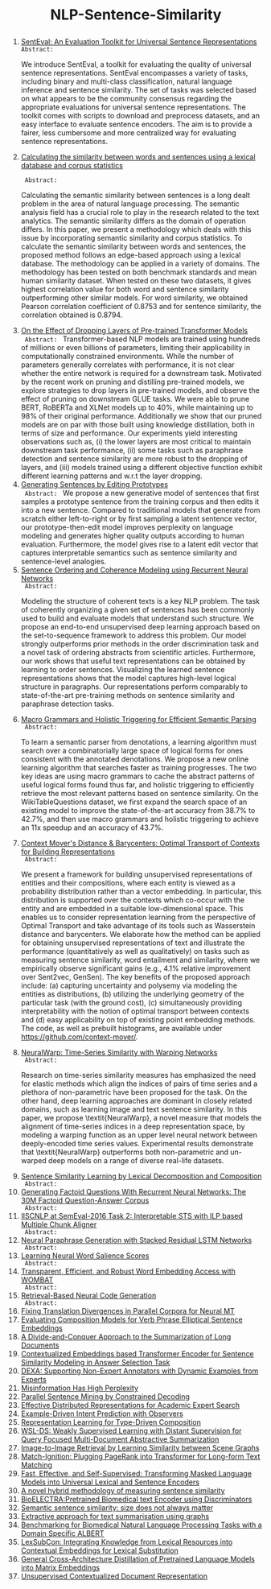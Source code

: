  <b><h1><p  align="center"> NLP-Sentence-Similarity </p></h1></b>

<ol>
<li><a href="https://arxiv.org/pdf/1803.05449v1.pdf">SentEval: An Evaluation Toolkit for Universal Sentence Representations</a></li>
 <code>Abstract:</code>
 
  We introduce SentEval, a toolkit for evaluating the quality of universal sentence representations. SentEval encompasses a variety of tasks, including binary and multi-class classification, natural language inference and sentence similarity. The set of tasks was selected based on what appears to be the community consensus regarding the appropriate evaluations for universal sentence representations. The toolkit comes with scripts to download and preprocess datasets, and an easy interface to evaluate sentence encoders. The aim is to provide a fairer, less cumbersome and more centralized way for evaluating sentence representations.
 
<li><a href="https://arxiv.org/pdf/1802.05667v2.pdf">Calculating the similarity between words and sentences using a lexical database and corpus statistics</a></li>
 
 <code> Abstract: </code>
 
  Calculating the semantic similarity between sentences is a long dealt problem in the area of natural language processing. The semantic analysis field has a crucial role to play in the research related to the text analytics. The semantic similarity differs as the domain of operation differs. In this paper, we present a methodology which deals with this issue by incorporating semantic similarity and corpus statistics. To calculate the semantic similarity between words and sentences, the proposed method follows an edge-based approach using a lexical database. The methodology can be applied in a variety of domains. The methodology has been tested on both benchmark standards and mean human similarity dataset. When tested on these two datasets, it gives highest correlation value for both word and sentence similarity outperforming other similar models. For word similarity, we obtained Pearson correlation coefficient of 0.8753 and for sentence similarity, the correlation obtained is 0.8794.
 
<li><a href="https://arxiv.org/pdf/2004.03844v3.pdf">On the Effect of Dropping Layers of Pre-trained Transformer Models</a></li>
  <code> Abstract: </code>
 Transformer-based NLP models are trained using hundreds of millions or even billions of parameters, limiting their applicability in computationally constrained environments. While the number of parameters generally correlates with performance, it is not clear whether the entire network is required for a downstream task. Motivated by the recent work on pruning and distilling pre-trained models, we explore strategies to drop layers in pre-trained models, and observe the effect of pruning on downstream GLUE tasks. We were able to prune BERT, RoBERTa and XLNet models up to 40%, while maintaining up to 98% of their original performance. Additionally we show that our pruned models are on par with those built using knowledge distillation, both in terms of size and performance. Our experiments yield interesting observations such as, (i) the lower layers are most critical to maintain downstream task performance, (ii) some tasks such as paraphrase detection and sentence similarity are more robust to the dropping of layers, and (iii) models trained using a different objective function exhibit different learning patterns and w.r.t the layer dropping.
 
<li><a href="https://arxiv.org/pdf/1709.08878v2.pdf">Generating Sentences by Editing Prototypes</a></li>
   <code> Abstract: </code>
   We propose a new generative model of sentences that first samples a prototype sentence from the training corpus and then edits it into a new sentence. Compared to traditional models that generate from scratch either left-to-right or by first sampling a latent sentence vector, our prototype-then-edit model improves perplexity on language modeling and generates higher quality outputs according to human evaluation. Furthermore, the model gives rise to a latent edit vector that captures interpretable semantics such as sentence similarity and sentence-level analogies.
   
<li><a href="https://arxiv.org/pdf/1611.02654v2.pdf">Sentence Ordering and Coherence Modeling using Recurrent Neural Networks</a></li>
   <code> Abstract: </code>
 
   Modeling the structure of coherent texts is a key NLP problem. The task of coherently organizing a given set of sentences has been commonly used to build and evaluate models that understand such structure. We propose an end-to-end unsupervised deep learning approach based on the set-to-sequence framework to address this problem. Our model strongly outperforms prior methods in the order discrimination task and a novel task of ordering abstracts from scientific articles. Furthermore, our work shows that useful text representations can be obtained by learning to order sentences. Visualizing the learned sentence representations shows that the model captures high-level logical structure in paragraphs. Our representations perform comparably to state-of-the-art pre-training methods on sentence similarity and paraphrase detection tasks.
   
<li><a href="https://arxiv.org/pdf/1707.07806v2.pdf">Macro Grammars and Holistic Triggering for Efficient Semantic Parsing</a></li>
   <code> Abstract: </code>
 
   To learn a semantic parser from denotations, a learning algorithm must search over a combinatorially large space of logical forms for ones consistent with the annotated denotations. We propose a new online learning algorithm that searches faster as training progresses. The two key ideas are using macro grammars to cache the abstract patterns of useful logical forms found thus far, and holistic triggering to efficiently retrieve the most relevant patterns based on sentence similarity. On the WikiTableQuestions dataset, we first expand the search space of an existing model to improve the state-of-the-art accuracy from 38.7% to 42.7%, and then use macro grammars and holistic triggering to achieve an 11x speedup and an accuracy of 43.7%.
   
<li><a href="https://arxiv.org/pdf/1808.09663v6.pdf">Context Mover's Distance & Barycenters: Optimal Transport of Contexts for Building Representations</a></li>
   <code> Abstract: </code>
 
  We present a framework for building unsupervised representations of entities and their compositions, where each entity is viewed as a probability distribution rather than a vector embedding. In particular, this distribution is supported over the contexts which co-occur with the entity and are embedded in a suitable low-dimensional space. This enables us to consider representation learning from the perspective of Optimal Transport and take advantage of its tools such as Wasserstein distance and barycenters. We elaborate how the method can be applied for obtaining unsupervised representations of text and illustrate the performance (quantitatively as well as qualitatively) on tasks such as measuring sentence similarity, word entailment and similarity, where we empirically observe significant gains (e.g., 4.1% relative improvement over Sent2vec, GenSen). The key benefits of the proposed approach include: (a) capturing uncertainty and polysemy via modeling the entities as distributions, (b) utilizing the underlying geometry of the particular task (with the ground cost), (c) simultaneously providing interpretability with the notion of optimal transport between contexts and (d) easy applicability on top of existing point embedding methods. The code, as well as prebuilt histograms, are available under https://github.com/context-mover/.
   
<li><a href="https://arxiv.org/pdf/1812.08306v1.pdf">NeuralWarp: Time-Series Similarity with Warping Networks</a></li>
   <code> Abstract: </code>
 
   Research on time-series similarity measures has emphasized the need for elastic methods which align the indices of pairs of time series and a plethora of non-parametric have been proposed for the task. On the other hand, deep learning approaches are dominant in closely related domains, such as learning image and text sentence similarity. In this paper, we propose \textit{NeuralWarp}, a novel measure that models the alignment of time-series indices in a deep representation space, by modeling a warping function as an upper level neural network between deeply-encoded time series values. Experimental results demonstrate that \textit{NeuralWarp} outperforms both non-parametric and un-warped deep models on a range of diverse real-life datasets.
   
<li><a href="https://arxiv.org/pdf/1602.07019v2.pdf">Sentence Similarity Learning by Lexical Decomposition and Composition</a></li>
   <code> Abstract: </code>
   
<li><a href="https://arxiv.org/pdf/1603.06807v2.pdf">Generating Factoid Questions With Recurrent Neural Networks: The 30M Factoid Question-Answer Corpus</a></li>
   <code> Abstract: </code>
   
<li><a href="https://arxiv.org/pdf/1605.01194v1.pdf">IISCNLP at SemEval-2016 Task 2: Interpretable STS with ILP based Multiple Chunk Aligner</a></li>
   <code> Abstract: </code>
   
<li><a href="https://arxiv.org/pdf/1610.03098v3.pdf">Neural Paraphrase Generation with Stacked Residual LSTM Networks</a></li>
   <code> Abstract: </code>
   
<li><a href="https://arxiv.org/pdf/1709.01186v1.pdf">Learning Neural Word Salience Scores</a></li>
   <code> Abstract: </code>
   
<li><a href="https://arxiv.org/pdf/1807.00717v1.pdf">Transparent, Efficient, and Robust Word Embedding Access with WOMBAT</a></li>
   <code> Abstract: </code>
   
<li><a href="https://arxiv.org/pdf/1808.10025v1.pdf">Retrieval-Based Neural Code Generation</a></li>
   <code> Abstract: </code>
   
<li><a href="https://aclanthology.org/D18-1328.pdf">Fixing Translation Divergences in Parallel Corpora for Neural MT</a></li>
<li><a href="https://aclanthology.org/N19-1023.pdf">Evaluating Composition Models for Verb Phrase Elliptical Sentence Embeddings</a></li>
<li><a href="https://arxiv.org/pdf/2004.06190v3.pdf">A Divide-and-Conquer Approach to the Summarization of Long Documents</a></li>
<li><a href="https://aclanthology.org/2020.lrec-1.676.pdf">Contextualized Embeddings based Transformer Encoder for Sentence Similarity Modeling in Answer Selection Task</a></li>
<li><a href="https://arxiv.org/pdf/2005.08367v1.pdf">DEXA: Supporting Non-Expert Annotators with Dynamic Examples from Experts</a></li>
<li><a href="https://arxiv.org/pdf/2006.04666v2.pdf">Misinformation Has High Perplexity</a></li>
<li><a href="https://aclanthology.org/2020.acl-main.152.pdf">Parallel Sentence Mining by Constrained Decoding</a></li>
<li><a href="https://arxiv.org/pdf/2010.08269v1.pdf">Effective Distributed Representations for Academic Expert Search</a></li>
<li><a href="https://arxiv.org/pdf/2010.08684v2.pdf">Example-Driven Intent Prediction with Observers</a></li>
<li><a href="https://aclanthology.org/2020.conll-1.24.pdf">Representation Learning for Type-Driven Composition</a></li>
<li><a href="https://arxiv.org/pdf/2011.01421v1.pdf">WSL-DS: Weakly Supervised Learning with Distant Supervision for Query Focused Multi-Document Abstractive Summarization</a></li>
<li><a href="https://arxiv.org/pdf/2012.14700v1.pdf">Image-to-Image Retrieval by Learning Similarity between Scene Graphs</a></li>
<li><a href="https://arxiv.org/pdf/2101.06423v2.pdf">Match-Ignition: Plugging PageRank into Transformer for Long-form Text Matching</a></li>
<li><a href="https://arxiv.org/pdf/2104.08027v2.pdf">Fast, Effective, and Self-Supervised: Transforming Masked Language Models into Universal Lexical and Sentence Encoders</a></li>
<li><a href="https://arxiv.org/ftp/arxiv/papers/2105/2105.00648.pdf">A novel hybrid methodology of measuring sentence similarity</a></li>
<li><a href="https://aclanthology.org/2021.bionlp-1.16.pdf">BioELECTRA:Pretrained Biomedical text Encoder using Discriminators</a></li>
<li><a href="https://arxiv.org/pdf/2106.08648v1.pdf">Semantic sentence similarity: size does not always matter</a></li>
<li><a href="https://arxiv.org/pdf/2106.10955v1.pdf">Extractive approach for text summarisation using graphs</a></li>
<li><a href="https://arxiv.org/pdf/2107.04374v1.pdf">Benchmarking for Biomedical Natural Language Processing Tasks with a Domain Specific ALBERT</a></li>
<li><a href="https://arxiv.org/pdf/2107.05132v2.pdf">LexSubCon: Integrating Knowledge from Lexical Resources into Contextual Embeddings for Lexical Substitution</a></li>
<li><a href="https://arxiv.org/pdf/2109.08449v2.pdf">General Cross-Architecture Distillation of Pretrained Language Models into Matrix Embeddings</a></li>
<li><a href="https://arxiv.org/pdf/2109.10509v1.pdf">Unsupervised Contextualized Document Representation</a></li>
</ol>
